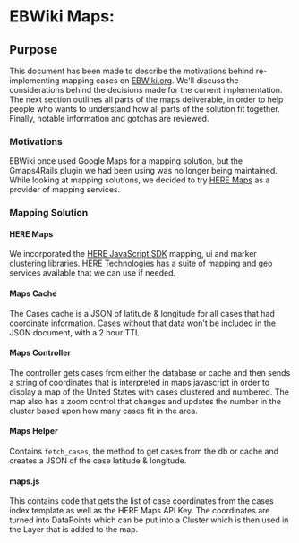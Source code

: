 # EBWiki Maps:

## Purpose

This document has been made to describe the motivations behind re-implementing
mapping cases on [EBWIki.org](https://ebwiki.org). We'll discuss the
considerations behind the decisions made for the current implementation. The next
section outlines all parts of the maps deliverable, in order to help people who
wants to understand how all parts of the solution fit together. Finally, notable
information and gotchas are reviewed.

### Motivations

EBWiki once used Google Maps for a mapping solution, but the Gmaps4Rails plugin
we had been using was no longer being maintained. While looking at mapping
solutions, we decided to try [HERE Maps](https://developer.here.com) as a
provider of mapping services.

### Mapping Solution

#### HERE Maps

We incorporated the [HERE JavaScript SDK](https://developer.here.com/documentation/maps/3.1.19.0/dev_guide/index.html)
mapping, ui and marker clustering libraries. HERE Technologies has a suite of
mapping and geo services available that we can use if needed.

#### Maps Cache

The Cases cache is a JSON of latitude & longitude for all cases that had
coordinate information. Cases without that data won't be included in the JSON
document, with a 2 hour TTL. 

#### Maps Controller

The controller gets cases from either the database or cache and then sends
a string of coordinates that is interpreted in maps javascript in order to
display a map of the United States with cases clustered and numbered. The
map also has a zoom control that changes and updates the number in the
cluster based upon how many cases fit in the area.

#### Maps Helper

Contains `fetch_cases`, the method to get cases from the db or cache and
creates a JSON of the case latitude & longitude. 

#### maps.js

This contains code that gets the list of case coordinates from the cases index
template as well as the HERE Maps API Key. The coordinates are turned into
DataPoints which can be put into a Cluster which is then used in the Layer
that is added to the map.


